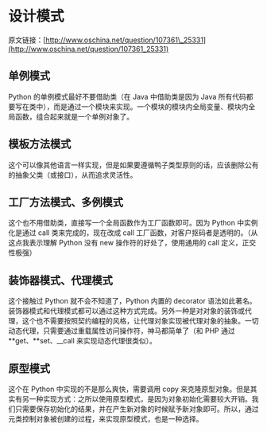 # 设计模式

原文链接：[http://www.oschina.net/question/107361\_25331](http://www.oschina.net/question/107361_25331)

## 单例模式

Python 的单例模式最好不要借助类（在 Java 中借助类是因为 Java 所有代码都要写在类中），而是通过一个模块来实现。一个模块的模块内全局变量、模块内全局函数，组合起来就是一个单例对象了。

## 模板方法模式

这个可以像其他语言一样实现，但是如果要遵循鸭子类型原则的话，应该删除公有的抽象父类（或接口），从而追求灵活性。

## 工厂方法模式、多例模式

这个也不用借助类，直接写一个全局函数作为工厂函数即可。因为 Python 中实例化是通过 call 类来完成的，现在改成 call 工厂函数，对客户抠码者是透明的。（从这点我表示理解 Python 没有 new 操作符的好处了，使用通用的 call 定义，正交性极强）

## 装饰器模式、代理模式

这个接触过 Python 就不会不知道了，Python 内置的 decorator 语法如此著名。装饰器模式和代理模式都可以通过这种方式完成。另外一种是对对象的装饰或代理，这个也不需要按照契约编程的风格，让代理对象实现被代理对象的抽象。一切动态代理，只需要通过重载属性访问操作符，神马都简单了（和 PHP 通过 **get、**set、\_\_call 来实现动态代理很类似）。

## 原型模式

这个在 Python 中实现的不是那么爽快，需要调用 copy 来克隆原型对象。但是其实有另一种实现方式：之所以使用原型模式，是因为对象初始化需要较大开销。我们只需要保存初始化的结果，并在产生新对象的时候赋予新对象即可。所以，通过元类控制对象被创建的过程，来实现原型模式，也是一种选择。

